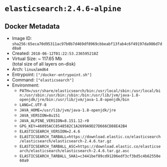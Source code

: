 # `elasticsearch:2.4.6-alpine`

## Docker Metadata

- Image ID: `sha256:65eca70d95311ac97b0b7d469df8969cbbeabf13fab4c6f49197da986d7dd8a8`
- Created: `2018-06-12T01:22:53.236595218Z`
- Virtual Size: ~ 117.65 Mb  
  (total size of all layers on-disk)
- Arch: `linux`/`amd64`
- Entrypoint: `["/docker-entrypoint.sh"]`
- Command: `["elasticsearch"]`
- Environment:
  - `PATH=/usr/share/elasticsearch/bin:/usr/local/sbin:/usr/local/bin:/usr/sbin:/usr/bin:/sbin:/bin:/usr/lib/jvm/java-1.8-openjdk/jre/bin:/usr/lib/jvm/java-1.8-openjdk/bin`
  - `LANG=C.UTF-8`
  - `JAVA_HOME=/usr/lib/jvm/java-1.8-openjdk/jre`
  - `JAVA_VERSION=8u151`
  - `JAVA_ALPINE_VERSION=8.151.12-r0`
  - `GPG_KEY=46095ACC8548582C1A2699A9D27D666CD88E42B4`
  - `ELASTICSEARCH_VERSION=2.4.6`
  - `ELASTICSEARCH_TARBALL=https://download.elastic.co/elasticsearch/elasticsearch/elasticsearch-2.4.6.tar.gz`
  - `ELASTICSEARCH_TARBALL_ASC=https://download.elastic.co/elasticsearch/elasticsearch/elasticsearch-2.4.6.tar.gz.asc`
  - `ELASTICSEARCH_TARBALL_SHA1=c3441bef89cd91206edf3cf3bd5c4b62550e60a9`

